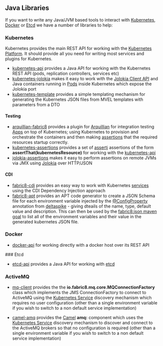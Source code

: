 ## Java Libraries

If you want to write any Java/JVM based tools to interact with [Kubernetes](http://kubernetes.io), [Docker](http://www.docker.com/) or [Etcd](https://github.com/coreos/etcd/blob/master/README.md) we have a number of libraries to help:

### Kubernetes

Kubernetes provides the main REST API for working with the [Kubernetes Platform](http://kubernetes.io). It should provide all you need for writing most services and plugins for Kubernetes.

* [kubernetes-api](https://github.com/fabric8io/fabric8/tree/master/components/kubernetes-api) provides a Java API for working with the Kubernetes REST API (pods, replication controllers, services etc)
* [kubernetes-jolokia](https://github.com/fabric8io/fabric8/tree/master/components/kubernetes-jolokia) makes it easy to work with the [Jolokia Client API](http://jolokia.org/reference/html/clients.html#client-java) and Java containers running in [Pods](pods.html) inside Kubernetes which expose the Jolokia port
* [kubernetes-template](https://github.com/fabric8io/fabric8/tree/master/components/kubernetes-template) provides a simple templating mechanism for generating the Kubernetes JSON files from MVEL templates with parameters from a DTO

#### Testing

* [arquillian-fabric8](https://github.com/fabric8io/fabric8/tree/master/components/arquillian-fabric8) provides a plugin for [Arquillian](arquillian-fabric8) for integration testing [Apps](apps.html) on top of Kubernetes; using Kubernetes to provision and orchestrate the containers and then making [assertions](https://github.com/fabric8io/fabric8/tree/master/components/kubernetes-assertions) that the required resources startup correctly.
* [kubernetes-assertions](https://github.com/fabric8io/fabric8/tree/master/components/kubernetes-assertions) provides a set of [assertj](http://joel-costigliola.github.io/assertj/) assertions of the form **assertThat(kubernetesResource)** for working with the [kubernetes-api](https://github.com/fabric8io/fabric8/tree/master/components/kubernetes-api)
* [jolokia-assertions](https://github.com/fabric8io/fabric8/tree/master/components/jolokia-assertions) makes it easy to perform assertions on remote JVMs via JMX using  [Jolokia](http://jolokia.org/) over HTTP/JSON


#### CDI

* [fabric8-cdi](cdi.html) provides an easy way to work with Kubernetes [services](service.html) using the CDI Dependency Injection approach
* [fabric8-apt](https://github.com/fabric8io/fabric8/tree/master/fabric8-apt) provides an APT code generator to create a JSON Schema file for each environment variable injected by the [@ConfigProperty](http://deltaspike.apache.org/documentation/configuration.html) annotation from [deltaspike](http://deltaspike.apache.org/) - giving dteails of the name, type, default value and description. This can then be used by the [fabric8:json maven goal](mavenplugin.html) to list all of the environment variables and their value in the generated kubernetes JSON file.

### Docker

* [docker-api](https://github.com/fabric8io/fabric8/tree/master/components/docker-api) for working directly with a docker host over its REST API

### Etcd

* [etcd-api](https://github.com/fabric8io/fabric8/blob/master/components/fabric-etcd/) provides a Java API for working with [etcd](https://github.com/coreos/etcd/blob/master/README.md)

### ActiveMQ

* [mq-client](https://github.com/fabric8io/fabric8/tree/master/components/mq/mq-client) provides the the **io.fabric8.mq.core.MQConnectionFactory** class which implements the JMS ConnectionFactory to connect to ActiveMQ using the [Kubernetes Service](http://fabric8.io/v2/services.html) discovery mechanism which requires no user configuration (other than a single environment variable if you wish to switch to a non default service implementation)

* [camel-amq](https://github.com/fabric8io/fabric8/tree/master/components/mq/camel-amq) provides the [Camel](http://camel.apache.org/) **amq:** component which uses the [Kubernetes Service](http://fabric8.io/v2/services.html) discovery mechanism to discover and connect to the ActiveMQ brokers so that no configuration is required (other than a single environment variable if you wish to switch to a non default service implementation)




